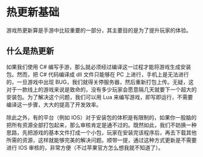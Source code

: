 # 热更新基础

游戏热更新算是手游中比较重要的一部分，其主要目的是为了提升玩家的体验。

## 什么是热更新

如果我们使用 C# 编写手游，那么就必须经过编译这一过程才能将游戏生成安装包。然而，把 C# 代码编译成 dll 文件只能够在 PC 上进行，手机上是无法进行的，一旦游戏中出现 BUG，我们就得关停服务器，然后重新打包上传。无疑，这对于一款线上的游戏来说是致命的，没有多少玩家会愿意隔几天就要下一个超大的安装包。为了解决这个问题，我们可以用 Lua 来编写游戏，即写即运行，不需要编译这一步骤，大大的提高了开发效率。

除此之外，有的平台（例如 IOS）对于安装包的体积是有限制的，如果你一股脑的把所有资源全部打包起来，那么审核肯定是通不过的。既然如此，我们不妨换一种思路，先把游戏的基本文件打成一个小包，玩家在安装完该程序后，再去下载其他所需的资源，这样就能够完美的解决问题。顺带一提，通过这种方式更新是不需要进行 IOS 审核的，非常方便（不过苹果官方怎么想我就不知道了）。